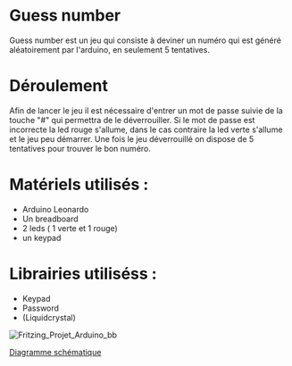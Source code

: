 # Guess number

Guess number est un jeu qui consiste à deviner un numéro qui est généré aléatoirement par l'arduino, en seulement 5 tentatives.

# Déroulement

Afin de lancer le jeu il est nécessaire d'entrer un mot de passe suivie de la touche "#" qui permettra de le déverrouiller. Si le mot de passe est incorrecte la led rouge s'allume, dans le cas contraire la led verte s'allume et le jeu peu démarrer.
Une fois le jeu déverrouillé on dispose de 5 tentatives pour trouver le bon numéro.


# Matériels utilisés : 

- Arduino Leonardo
- Un breadboard
- 2 leds ( 1 verte et 1 rouge)
- un keypad

# Librairies utiliséss : 

- Keypad
- Password
- (Liquidcrystal)


![Fritzing_Projet_Arduino_bb](Fritzing_Projet_Arduino_bb.png)

[Diagramme schématique](keypad/Keypad/Fritzing_Projet_Arduino_bb.png)
